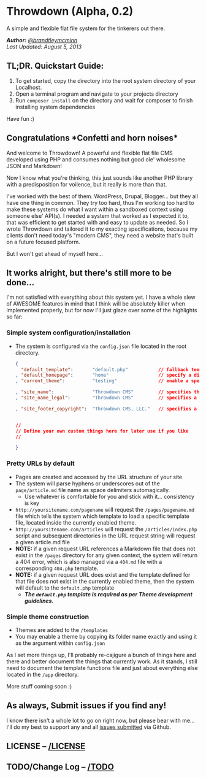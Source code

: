 # Throwdown (Alpha, 0.2)

A simple and flexible flat file system for the tinkerers out there.

_**Author:** [@brandtleymcminn](https://twitter.com/brandtleymcminn)_<br>
_Last Updated: August 5, 2013_



## TL;DR. Quickstart Guide:

1. To get started, copy the directory into the root system directory of your Localhost.
2. Open a terminal program and navigate to your projects directory
3. Run `composer install` on the directory and wait for composer to finish installing system dependencies

Have fun :)



## **Congratulations** \*Confetti and horn noises\*

And welcome to Throwdown! A powerful and flexible flat file CMS developed using PHP and consumes nothing but good ole' wholesome JSON and Markdown!

Now I know what you're thinking, this just sounds like another PHP library with a predisposition for voilence, but it really is more than that.

I've worked with the best of them. WordPress, Drupal, Blogger... but they all have one thing in common. They try too hard, thus I'm working too hard to make these systems do what I want within a sandboxed context using someone else' API(s). I needed a system that worked as I expected it to, that was efficient to get started with and easy to update as needed. So I wrote Throwdown and tailored it to my exacting specifications, because my clients don't need today's "modern CMS", they need a website that's built on a future focused platform.

But I won't get ahead of myself here...


## It works alright, but there's still more to be done...

I'm not satisfied with everything about this system yet. I have a whole slew of AWESOME features in mind that I think will be absolutely killer when implemented properly, but for now I'll just glaze over some of the highlights so far:



### Simple system configuration/installation

- The system is configured via the `config.json` file located in the root directory.
    ```json
    {
      "default_template":       "default.php"           // fallback template in the event a pages defined template does not exist
    , "default_homepage":       "home"                  // specify a different homepage, other than the default.md page
    , "current_theme":          "testing"               // enable a specific theme. there is no fallback for this yet

    , "site_name":              "Throwdown CMS"         // specifies the sitename rendered on a given views' `<title>` tag
    , "site_name_legal":        "Throwdown CMS"         // specifies a system constant you can use to change the legal name used in `/terms` and `/privacy` page files

    , "site_footer_copyright":  "Throwdown CMS, LLC."   // specifies a system constant you can use when rendering the footer copyright section


    //
    // Define your own custom things here for later use if you like
    //

    }
    ```


### Pretty URLs by default
- Pages are created and accessed by the URL structure of your site
- The system will parse hyphens or underscores out of the `page/article.md` file name as space delimiters automagically.
    - Use whatever is comfortable for you and stick with it... consistency is key
- `http://yoursitename.com/pagename` will request the `/pages/pagename.md` file which tells the system which template to load a specific template file, located inside the currently enabled theme.
- `http://yoursitename.com/articles` will request the `/articles/index.php` script and subsequent directories in the URL request string will request a given article.md file
- **NOTE:** if a given request URL references a Markdown file that does not exist in the `/pages` directory for any given context, the system will return a 404 error, which is also managed via a `404.md` file with a corresponding `404.php` template.
- **NOTE:** if a given request URL does exist and the template defined for that file does not exist in the currently enabled theme, then the system will default to the `default.php` template
    - _**The `default.php` template is required as per Theme development guidelines.**_


### Simple theme construction
- Themes are added to the `/templates`
- You may enable a theme by copying its folder name exactly and using it as the argument within `config.json`



As I set more things up, I'll probably re-cajigure a bunch of things here and there and better document the things that currently work. As it stands, I still need to document the template functions file and just about everything else located in the `/app` directory.

More stuff coming soon :)



## As always, Submit issues if you find any!

I know there isn't a whole lot to go on right now, but please bear with me... I'll do my best to support any and all [issues submitted](https://github.com/GiggleboxStudios/Throwdown/issues) via Github.



## LICENSE &ndash; [/LICENSE](https://github.com/GiggleboxStudios/Throwdown/blob/master/LICENSE)

## TODO/Change Log &ndash; [/TODO](https://github.com/GiggleboxStudios/Throwdown/TODO)